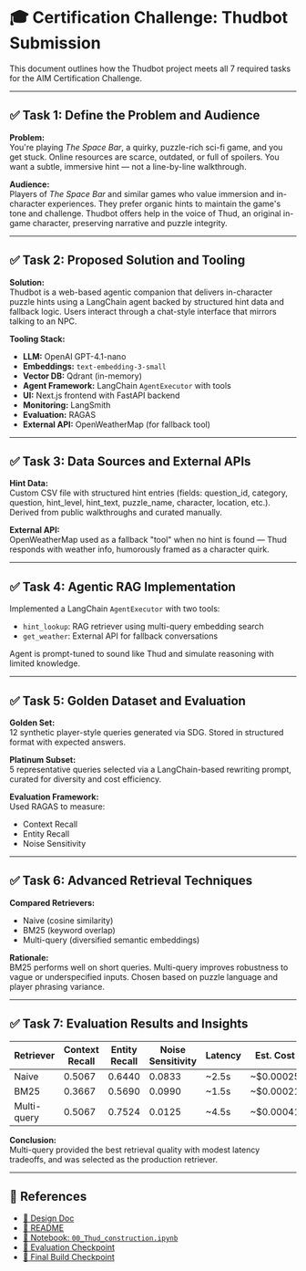 # 🎓 Certification Challenge: Thudbot Submission

This document outlines how the Thudbot project meets all 7 required tasks for the AIM Certification Challenge.

---

## ✅ Task 1: Define the Problem and Audience

**Problem:**  
You're playing _The Space Bar_, a quirky, puzzle-rich sci-fi game, and you get stuck. Online resources are scarce, outdated, or full of spoilers. You want a subtle, immersive hint — not a line-by-line walkthrough.

**Audience:**  
Players of _The Space Bar_ and similar games who value immersion and in-character experiences. They prefer organic hints to maintain the game's tone and challenge. Thudbot offers help in the voice of Thud, an original in-game character, preserving narrative and puzzle integrity.

---

## ✅ Task 2: Proposed Solution and Tooling

**Solution:**  
Thudbot is a web-based agentic companion that delivers in-character puzzle hints using a LangChain agent backed by structured hint data and fallback logic. Users interact through a chat-style interface that mirrors talking to an NPC.

**Tooling Stack:**
- **LLM:** OpenAI GPT-4.1-nano
- **Embeddings:** `text-embedding-3-small`
- **Vector DB:** Qdrant (in-memory)
- **Agent Framework:** LangChain `AgentExecutor` with tools
- **UI:** Next.js frontend with FastAPI backend
- **Monitoring:** LangSmith
- **Evaluation:** RAGAS
- **External API:** OpenWeatherMap (for fallback tool)

---

## ✅ Task 3: Data Sources and External APIs

**Hint Data:**  
Custom CSV file with structured hint entries (fields: question_id, category, question, hint_level, hint_text, puzzle_name, character, location, etc.). Derived from public walkthroughs and curated manually.

**External API:**  
OpenWeatherMap used as a fallback "tool" when no hint is found — Thud responds with weather info, humorously framed as a character quirk.

---

## ✅ Task 4: Agentic RAG Implementation

Implemented a LangChain `AgentExecutor` with two tools:
- `hint_lookup`: RAG retriever using multi-query embedding search
- `get_weather`: External API for fallback conversations

Agent is prompt-tuned to sound like Thud and simulate reasoning with limited knowledge.

---

## ✅ Task 5: Golden Dataset and Evaluation

**Golden Set:**  
12 synthetic player-style queries generated via SDG. Stored in structured format with expected answers.

**Platinum Subset:**  
5 representative queries selected via a LangChain-based rewriting prompt, curated for diversity and cost efficiency.

**Evaluation Framework:**  
Used RAGAS to measure:
- Context Recall
- Entity Recall
- Noise Sensitivity

---

## ✅ Task 6: Advanced Retrieval Techniques

**Compared Retrievers:**
- Naive (cosine similarity)
- BM25 (keyword overlap)
- Multi-query (diversified semantic embeddings)

**Rationale:**  
BM25 performs well on short queries. Multi-query improves robustness to vague or underspecified inputs. Chosen based on puzzle language and player phrasing variance.

---

## ✅ Task 7: Evaluation Results and Insights

| Retriever   | Context Recall | Entity Recall | Noise Sensitivity | Latency | Est. Cost |
|-------------|----------------|----------------|-------------------|---------|-----------|
| Naive       | 0.5067         | 0.6440         | 0.0833            | ~2.5s   | ~$0.00025 |
| BM25        | 0.3667         | 0.5690         | 0.0990            | ~1.5s   | ~$0.00021 |
| Multi-query | 0.5067         | 0.7524         | 0.0125            | ~4.5s   | ~$0.00041 |

**Conclusion:**  
Multi-query provided the best retrieval quality with modest latency tradeoffs, and was selected as the production retriever.

---

## 📎 References

- [📘 Design Doc](./DESIGN.md)
- [📄 README](../README.md)
- [📓 Notebook: `00_Thud_construction.ipynb`](../00_Thud_construction.ipynb)
- [🧪 Evaluation Checkpoint](./dev_journey/CHECKPOINT_20250802_2350.md)
- [🧪 Final Build Checkpoint](./dev_journey/CHECKPOINT_20250803_2330.md)

